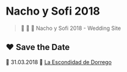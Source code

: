# Nacho y Sofi 2018

> 👰 💍 🤵 Nacho y Sofi 2018 - Wedding Site

## ❤️ Save the Date
📅 31.03.2018 
🎉 [La Escondidad de Dorrego](http://www.dorrego.com.ar/)
